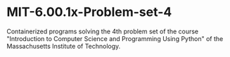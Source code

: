 # MIT-6.00.1x-Problem-set-4
Containerized programs solving the 4th problem set of the course "Introduction to Computer Science and Programming Using Python" of the Massachusetts Institute of Technology.
